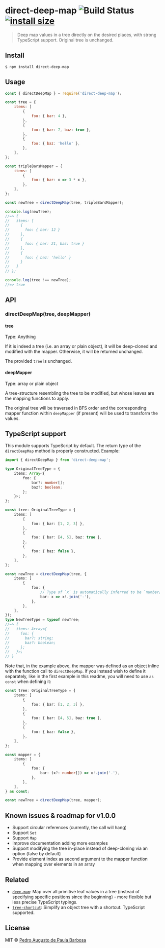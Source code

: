 # direct-deep-map ![Build Status](https://github.com/papb/direct-deep-map/workflows/CI/badge.svg) [![install size](https://packagephobia.com/badge?p=direct-deep-map)](https://packagephobia.com/result?p=direct-deep-map)

> Deep map values in a tree directly on the desired places, with strong TypeScript support. Original tree is unchanged.

## Install

```
$ npm install direct-deep-map
```

## Usage

```js
const { directDeepMap } = require('direct-deep-map');

const tree = {
    items: [
        {
            foo: { bar: 4 },
        },
        {
            foo: { bar: 7, baz: true },
        },
        {
            foo: { baz: 'hello' },
        },
    ],
};

const tripleBarsMapper = {
    items: [
        {
            foo: { bar: x => 3 * x },
        },
    ],
};

const newTree = directDeepMap(tree, tripleBarsMapper);

console.log(newTree);
//=> {
//   items: [
//     {
//       foo: { bar: 12 }
//     },
//     {
//       foo: { bar: 21, baz: true }
//     },
//     {
//       foo: { baz: 'hello' }
//     }
//   ]
// };

console.log(tree !== newTree);
//=> true
```

## API

### directDeepMap(tree, deepMapper)

#### tree

Type: Anything

If it is indeed a tree (i.e. an array or plain object), it will be deep-cloned and modified with the mapper. Otherwise, it will be returned unchanged.

The provided `tree` is unchanged.

#### deepMapper

Type: array or plain object

A tree-structure resembling the tree to be modified, but whose leaves are the mapping functions to apply.

The original tree will be traversed in BFS order and the corresponding mapper function within `deepMapper` (if present) will be used to transform the values.

## TypeScript support

This module supports TypeScript by default. The return type of the `directDeepMap` method is properly constructed. Example:

```ts
import { directDeepMap } from 'direct-deep-map';

type OriginalTreeType = {
    items: Array<{
        foo: {
            bar?: number[];
            baz?: boolean;
        };
    }>;
};

const tree: OriginalTreeType = {
    items: [
        {
            foo: { bar: [1, 2, 3] },
        },
        {
            foo: { bar: [4, 5], baz: true },
        },
        {
            foo: { baz: false },
        },
    ],
};

const newTree = directDeepMap(tree, {
    items: [
        {
            foo: {
                // Type of `x` is automatically inferred to be `number[] | undefined` here
                bar: x => x!.join('-'),
            },
        },
    ],
});
type NewTreeType = typeof newTree;
//=> {
//   items: Array<{
//     foo: {
//       bar?: string;
//       baz?: boolean;
//     };
//   }>;
// }
```

Note that, in the example above, the mapper was defined as an object inline with the function call to `directDeepMap`. If you instead wish to define it separately, like in the first example in this readme, you will need to use `as const` when defining it:

```ts
const tree: OriginalTreeType = {
    items: [
        {
            foo: { bar: [1, 2, 3] },
        },
        {
            foo: { bar: [4, 5], baz: true },
        },
        {
            foo: { baz: false },
        },
    ],
};

const mapper = {
    items: [
        {
            foo: {
                bar: (x?: number[]) => x!.join('-'),
            },
        },
    ],
} as const;

const newTree = directDeepMap(tree, mapper);
```

## Known issues & roadmap for v1.0.0

-   Support circular references (currently, the call will hang)
-   Support `Set`
-   Support `Map`
-   Improve documentation adding more examples
-   Support modifying the tree in-place instead of deep-cloning via an option (false by default)
-   Provide element index as second argument to the mapper function when mapping over elements in an array

## Related

-   [`deep-map`](https://github.com/mcmath/deep-map): Map over all primitive leaf values in a tree (instead of specifying specific positions since the beginning) - more flexible but less precise TypeScript typings.
-   [`tree-shortcut`](https://github.com/papb/tree-shortcut): Simplify an object tree with a shortcut. TypeScript supported.

## License

MIT © [Pedro Augusto de Paula Barbosa](https://github.com/papb)
